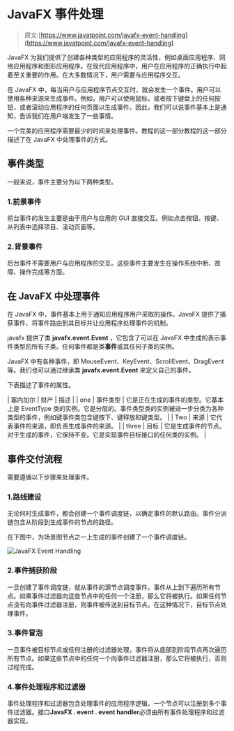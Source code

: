# JavaFX 事件处理

> 原文:[https://www.javatpoint.com/javafx-event-handling](https://www.javatpoint.com/javafx-event-handling)

JavaFX 为我们提供了创建各种类型的应用程序的灵活性，例如桌面应用程序、网络应用程序和图形应用程序。在现代应用程序中，用户在应用程序的正确执行中起着至关重要的作用。在大多数情况下，用户需要与应用程序交互。

在 JavaFX 中，每当用户与应用程序节点交互时，就会发生一个事件。用户可以使用各种来源来生成事件。例如，用户可以使用鼠标，或者按下键盘上的任何按钮，或者滚动应用程序的任何页面以生成事件。因此，我们可以说事件基本上是通知，告诉我们在用户端发生了一些事情。

一个完美的应用程序需要最少的时间来处理事件。教程的这一部分教程的这一部分描述了在 JavaFX 中处理事件的方式。

## 事件类型

一般来说，事件主要分为以下两种类型。

### 1.前景事件

前台事件的发生主要是由于用户与应用的 GUI 直接交互。例如点击按钮、按键、从列表中选择项目、滚动页面等。

### 2.背景事件

后台事件不需要用户与应用程序的交互。这些事件主要发生在操作系统中断、故障、操作完成等方面。

## 在 JavaFX 中处理事件

在 JavaFX 中，事件基本上用于通知应用程序用户采取的操作。JavaFX 提供了捕获事件、将事件路由到其目标并让应用程序处理事件的机制。

javafx 提供了类 **javafx.event.Event** ，它包含了可以在 JavaFX 中生成的表示事件类型的所有子类。任何事件都是类**事件**或其任何子类的实例。

JavaFX 中有各种事件，即 MouseEvent、KeyEvent、ScrollEvent、DragEvent 等。我们也可以通过继承类 **javafx.event.Event** 来定义自己的事件。

下表描述了事件的属性。

| 塞内加尔 | 财产 | 描述 |
| one | 事件类型 | 它是正在生成的事件的类型。它基本上是 EventType 类的实例。它是分层的。事件类型类的实例被进一步分类为各种类型的事件，例如键事件类包含键按下、键释放和键类型。 |
| Two | 来源 | 它代表事件的来源，即负责生成事件的来源。 |
| three | 目标 | 它是生成事件的节点。对于生成的事件，它保持不变。它是实现事件目标接口的任何类的实例。 |

## 事件交付流程

需要遵循以下步骤来处理事件。

### 1.路线建设

无论何时生成事件，都会创建一个事件调度链，以确定事件的默认路由。事件分派链包含从阶段到生成事件的节点的路径。

在下图中，为场景图节点之一上生成的事件创建了一个事件调度链。

![JavaFX Event Handling](../Images/90a6ed291d2e3883404267acc5e505ef.png)

### 2.事件捕获阶段

一旦创建了事件调度链，就从事件的源节点调度事件。事件从上到下遍历所有节点。如果事件过滤器向这些节点中的任何一个注册，那么它将被执行。如果任何节点没有向事件过滤器注册，则事件被传送到目标节点。在这种情况下，目标节点处理事件。

### 3.事件冒泡

一旦事件被目标节点或任何注册的过滤器处理，事件将从底部到阶段节点再次遍历所有节点。如果这些节点中的任何一个向事件过滤器注册，那么它将被执行，否则过程完成。

### 4.事件处理程序和过滤器

事件处理程序和过滤器包含处理事件的应用程序逻辑。一个节点可以注册到多个事件过滤器。接口**JavaFX . event . event handler**必须由所有事件处理程序和过滤器实现。